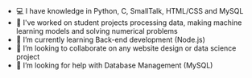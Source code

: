 ### 
- 💻 I have knowledge in Python, C, SmallTalk, HTML/CSS and MySQL
- 🔭 I've worked on student projects processing data, making machine learning models and solving numerical problems
- 🌱 I’m currently learning Back-end development (Node.js)
- 👯 I’m looking to collaborate on any website design or data science project
- 🤔 I’m looking for help with Database Management (MySQL)
